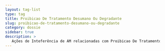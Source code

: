 ```yaml
---
layout: tag-list
type: tag
title: Proibicao De Tratamento Desumano Ou Degradante
slug: proibicao-de-tratamento-desumano-ou-degradante
category: dossie
sidebar: true
description: >
   Ações de Inteferência de AM relacionadas com Proibicao De Tratamento Desumano Ou Degradante
---
```

